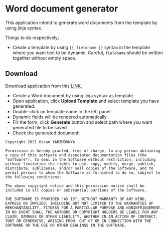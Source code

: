 # Word document generator

This application intend to generate word documents from the template by using jinja syntax.

Things to do respectively;

- Create a template by using `{{ fieldname }}` syntax in the template where you want text to be dynamic.
  Careful, `fieldname` should be written together without empty space.

## Download

Download application from
this [LINK.](https://github.com/ozcanyarimdunya/dg/releases/download/1.0.6/Word.Document.Generator.exe)

- Create a Word document by using jinja syntax as template.
- Open application, click **Upload Template** and select template you have generated.
- Double-click on template name in the left panel.
- Dynamic fields will be rendered automatically.
- Fill the form, click **Generate** button and select path where you want generated file to be saved
- Check the generated document!

```text
Copyright 2021 Özcan YARIMDÜNYA

Permission is hereby granted, free of charge, to any person obtaining a copy of this software and associated documentation files (the "Software"), to deal in the Software without restriction, including without limitation the rights to use, copy, modify, merge, publish, distribute, sublicense, and/or sell copies of the Software, and to permit persons to whom the Software is furnished to do so, subject to the following conditions:

The above copyright notice and this permission notice shall be included in all copies or substantial portions of the Software.

THE SOFTWARE IS PROVIDED "AS IS", WITHOUT WARRANTY OF ANY KIND, EXPRESS OR IMPLIED, INCLUDING BUT NOT LIMITED TO THE WARRANTIES OF MERCHANTABILITY, FITNESS FOR A PARTICULAR PURPOSE AND NONINFRINGEMENT. IN NO EVENT SHALL THE AUTHORS OR COPYRIGHT HOLDERS BE LIABLE FOR ANY CLAIM, DAMAGES OR OTHER LIABILITY, WHETHER IN AN ACTION OF CONTRACT, TORT OR OTHERWISE, ARISING FROM, OUT OF OR IN CONNECTION WITH THE SOFTWARE OR THE USE OR OTHER DEALINGS IN THE SOFTWARE.
```
